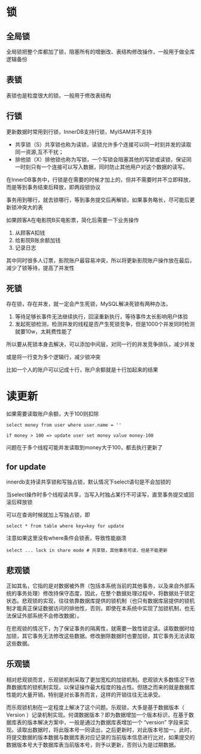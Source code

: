 # 锁
## 全局锁
全局锁把整个库都加了锁，阻塞所有的增删改、表结构修改操作，一般用于做全库逻辑备份

## 表锁
表锁也是粒度很大的锁，一般用于修改表结构

## 行锁
更新数据时常用到行锁，InnerDB支持行锁，MyISAM并不支持

- 共享锁（S）共享锁也称为读锁，读锁允许多个连接可以同一时刻并发的读取同一资源,互不干扰；
- 排他锁（X）排他锁也称为写锁，一个写锁会阻塞其他的写锁或读锁，保证同一时刻只有一个连接可以写入数据，同时防止其他用户对这个数据的读写。

在InnerDB事务中，行锁是在需要的时候才加上的，但并不需要时并不立即释放，而是等到事务结束后释放，即两段锁协议

事务用到哪行，就去锁哪行，等到事务提交后再解锁，如果事务略长，尽可能后更新锁冲突大的表

如果顾客A在电影院B买电影票，简化后需要一下业务操作

1. 从顾客A扣钱
2. 给影院B账余额加钱
3. 记录日志

其中同时很多人订票，影院账户最容易冲突，所以将更新影院账户操作放在最后，减少了锁等待，提高了并发性

## 死锁
存在锁，存在并发，就一定会产生死锁，MySQL解决死锁有两种办法，

1. 等待足够长事件无法继续执行，回滚重新执行，等待事件太长影响用户体验
2. 发起死锁检测，检测并发的线程是否产生死锁竞争，但是1000个并发同时检测就要10w，太耗费性能了

所以要从死锁本身去解决，可以添加中间层，对同一行的并发竞争排队，减少并发

或是将一行变为多个逻辑行，减少锁冲突

比如一个人的账户可以记成十行，账户余额就是十行加起来的结果

# 读更新
如果需要读取账户余额，大于100则扣除

    select money from user where user.name = ''

    if money > 100 => update user set money value money-100

问题在于多个线程可能并发读取到money大于100，都去执行更新了

## for update
innerdb支持读共享锁和写独占锁，默认情况下select语句是不会加锁的

当select操作时多个线程读共享，当写入时独占某行不可读写，直至事务提交或回滚后释放锁

可以在查询时候就加上写独占锁，即 

    select * from table where key=key for update

注意如果这里没有where条件会锁表，导致性能崩溃

    select ... lock in share mode # 共享锁，其他事务可读，但是不能更新

## 悲观锁

正如其名，它指的是对数据被外界（包括本系统当前的其他事务，以及来自外部系统的事务处理）修改持保守态度，因此，在整个数据处理过程中，将数据处于锁定状态。悲观锁的实现，往往依靠数据库提供的锁机制（也只有数据库层提供的锁机制才能真正保证数据访问的排他性，否则，即使在本系统中实现了加锁机制，也无法保证外部系统不会修改数据）。

在悲观锁的情况下，为了保证事务的隔离性，就需要一致性锁定读。读取数据时给加锁，其它事务无法修改这些数据。修改删除数据时也要加锁，其它事务无法读取这些数据。

## 乐观锁
相对悲观锁而言，乐观锁机制采取了更加宽松的加锁机制。悲观锁大多数情况下依靠数据库的锁机制实现，以保证操作最大程度的独占性。但随之而来的就是数据库性能的大量开销，特别是对长事务而言，这样的开销往往无法承受。

而乐观锁机制在一定程度上解决了这个问题。乐观锁，大多是基于数据版本（ Version ）记录机制实现。何谓数据版本？即为数据增加一个版本标识，在基于数据库表的版本解决方案中，一般是通过为数据库表增加一个 “version” 字段来实现。读取出数据时，将此版本号一同读出，之后更新时，对此版本号加一。此时，将提交数据的版本数据与数据库表对应记录的当前版本信息进行比对，如果提交的数据版本号大于数据库表当前版本号，则予以更新，否则认为是过期数据。

